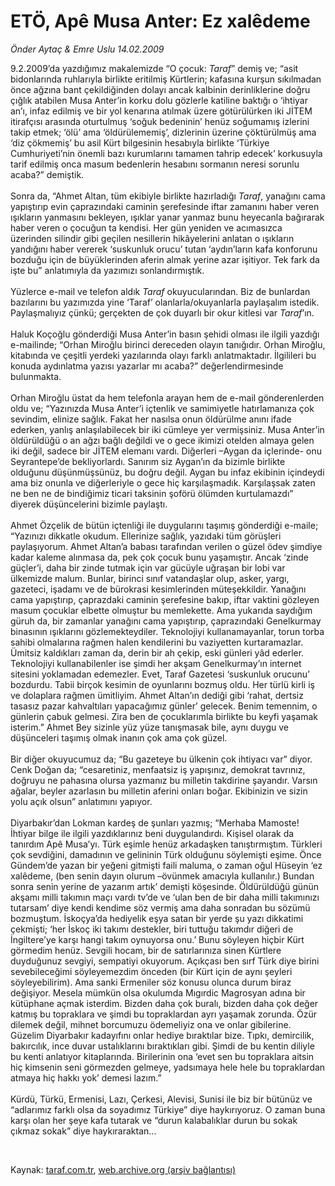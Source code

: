 # ETÖ, Apê Musa Anter: Ez xalêdeme

*Önder Aytaç & Emre Uslu 14.02.2009*

<div class="taraf_structure_2col_1zq">
<div class="margen_n">



 <p>9.2.2009’da yazdığımız makalemizde “O çocuk: <i>Taraf</i>” demiş ve; “asit bidonlarında ruhlarıyla birlikte eritilmiş Kürtlerin; kafasına kurşun sıkılmadan önce ağzına bant çekildiğinden dolayı ancak kalbinin derinliklerine doğru çığlık atabilen Musa Anter’in korku dolu gözlerle katiline baktığı o ‘ihtiyar an’ı, infaz edilmiş ve bir yol kenarına atılmak üzere götürülürken iki JİTEM itirafçısı arasında oturtulmuş ‘soğuk bedeninin’ henüz soğumamış izlerini takip etmek; ‘ölü’ ama ‘öldürülememiş’, dizlerinin üzerine çöktürülmüş ama ‘diz çökmemiş’ bu asil Kürt bilgesinin hesabıyla birlikte ‘Türkiye Cumhuriyeti’nin önemli bazı kurumlarını tamamen tahrip edecek’ korkusuyla tarif edilmiş onca masum bedenlerin hesabını sormanın neresi sorunlu acaba?” demiştik. <br/><br/>Sonra da, “Ahmet Altan, tüm ekibiyle birlikte hazırladığı <i>Taraf</i>, yanağını cama yapıştırıp evin çaprazındaki caminin şerefesinde iftar zamanını haber veren ışıkların yanmasını bekleyen, ışıklar yanar yanmaz bunu heyecanla bağırarak haber veren o çocuğun ta kendisi. Her gün yeniden ve acımasızca üzerinden silindir gibi geçilen nesillerin hikâyelerini anlatan o ışıkların yandığını haber vererek ‘suskunluk orucu’ tutan ‘aydın’ların kafa konforunu bozduğu için de büyüklerinden aferin almak yerine azar işitiyor. Tek fark da işte bu” anlatımıyla da yazımızı sonlandırmıştık. <br/><br/>Yüzlerce e-mail ve telefon aldık <i>Taraf</i> okuyucularından. Biz de bunlardan bazılarını bu yazımızda yine ‘Taraf’ olanlarla/okuyanlarla paylaşalım istedik. Paylaşmalıyız çünkü; gerçekten de çok duyarlı bir okur kitlesi var <i>Taraf</i>’ın. <br/><br/>Haluk Koçoğlu gönderdiği Musa Anter’in basın şehidi olması ile ilgili yazdığı e-mailinde; “Orhan Miroğlu birinci dereceden olayın tanığıdır. Orhan Miroğlu, kitabında ve çeşitli yerdeki yazılarında olayı farklı anlatmaktadır. İlgilileri bu konuda aydınlatma yazısı yazarlar mı acaba?” değerlendirmesinde bulunmakta. <br/><br/>Orhan Miroğlu üstat da hem telefonla arayan hem de e-mail gönderenlerden oldu ve; “Yazınızda Musa Anter’i içtenlik ve samimiyetle hatırlamanıza çok sevindim, elinize sağlık. Fakat her nasılsa onun öldürülme anını ifade ederken, yanlış anlaşılabilecek bir iki cümleye yer vermişsiniz. Musa Anter’in öldürüldüğü o an ağzı bağlı değildi ve o gece ikimizi otelden almaya gelen iki değil, sadece bir JİTEM elemanı vardı. Diğerleri –Aygan da içlerinde- onu Seyrantepe’de bekliyorlardı. Sanırım siz Aygan’ın da bizimle birlikte olduğunu düşünmüşsünüz, bu doğru değil. Aygan bu infaz ekibinin içindeydi ama biz onunla ve diğerleriyle o gece hiç karşılaşmadık. Karşılaşsak zaten ne ben ne de bindiğimiz ticari taksinin şoförü ölümden kurtulamazdı” diyerek düşüncelerini bizimle paylaştı. <br/><br/>Ahmet Özçelik de bütün içtenliği ile duygularını taşımış gönderdiği e-maile; “Yazınızı dikkatle okudum. Ellerinize sağlık, yazıdaki tüm görüşleri paylaşıyorum. Ahmet Altan’a babası tarafından verilen o güzel ödev şimdiye kadar kaleme alınmasa da, pek çok çocuk bunu yaşamıştır. Ancak ‘zinde güçler’i, daha bir zinde tutmak için var gücüyle uğraşan bir lobi var ülkemizde malum. Bunlar, birinci sınıf vatandaşlar olup, asker, yargı, gazeteci, işadamı ve de bürokrasi kesimlerinden müteşekkildir. Yanağını cama yapıştırıp, çaprazdaki caminin şerefesine bakıp, iftar vaktini gözleyen masum çocuklar elbette olmuştur bu memlekette. Ama yukarıda saydığım güruh da, bir zamanlar yanağını cama yapıştırıp, çaprazındaki Genelkurmay binasının ışıklarını gözlemekteydiler. Teknolojiyi kullanamayanlar, torun torba sahibi olmalarına rağmen halen kendilerini bu vaziyetten kurtaramazlar. Ümitsiz kaldıkları zaman da, derin bir ah çekip, eski günleri yâd ederler. Teknolojiyi kullanabilenler ise şimdi her akşam Genelkurmay’ın internet sitesini yoklamadan edemezler. Evet, Taraf Gazetesi ‘suskunluk orucunu’ bozdurdu. Tabii birçok kesimin de oyunlarını bozmuş oldu. Her türlü kirli iş ve dolaplara rağmen ümitliyim. Ahmet Altan’ın dediği gibi ‘rahat, dertsiz tasasız pazar kahvaltıları yapacağımız günler’ gelecek. Benim temennim, o günlerin çabuk gelmesi. Zira ben de çocuklarımla birlikte bu keyfi yaşamak isterim.” Ahmet Bey sizinle yüz yüze tanışmasak bile, aynı duygu ve düşünceleri taşımış olmak inanın çok ama çok güzel. <br/><br/>Bir diğer okuyucumuz da; “Bu gazeteye bu ülkenin çok ihtiyacı var” diyor. Cenk Doğan da; “cesaretiniz, menfaatsiz iş yapışınız, demokrat tavrınız, doğruyu ne pahasına olursa yazmanız bu milletin takdirine şayandır. Varsın ağalar, beyler azarlasın bu milletin aferini onları boğar. Ekibinizin ve sizin yolu açık olsun” anlatımını yapıyor. <br/><br/>Diyarbakır’dan Lokman kardeş de şunları yazmış; “Merhaba Mamoste! İhtiyar bilge ile ilgili yazdıklarınız beni duygulandırdı. Kişisel olarak da tanırdım Apê Musa’yı. Türk eşimle henüz arkadaşken tanıştırmıştım. Türkleri çok sevdiğini, damadının ve gelininin Türk olduğunu söylemişti eşime. Önce Gündem’de yazan bir yeğeni gitmişti faili maluma, o zaman oğul Hüseyin ‘ez xalêdeme, (ben senin dayın olurum –övünmek amacıyla kullanılır.) Bundan sonra senin yerine de yazarım artık’ demişti köşesinde. Öldürüldüğü günün akşamı milli takımın maçı vardı tv’de ve ‘ulan ben de bir daha milli takımınızı tutarsam’ diye kendi kendime söz vermiş ama daha sonradan bu sözümü bozmuştum. İskoçya’da hediyelik eşya satan bir yerde şu yazı dikkatimi çekmişti; ‘her İskoç iki takımı destekler, biri tuttuğu takımdır diğeri de İngiltere’ye karşı hangi takım oynuyorsa onu.’ Bunu söyleyen hiçbir Kürt görmedim henüz. Sevgili hocam, bir de satırlarınıza sinen Kürtlere duyduğunuz sevgiyi, sempatiyi okuyorum. Açıkçası ben sırf Türk diye birini sevebileceğimi söyleyemezdim önceden (bir Kürt için de aynı şeyleri söyleyebilirim). Ama sanki Ermeniler söz konusu olunca durum biraz değişiyor. Mesela mümkün olsa okulumda Mıgırdic Magrosyan adına bir kütüphane açmak isterdim. Bizden daha çok buralı, bizden daha çok değer katmış bu topraklara ve şimdi bu topraklardan ayrı yaşamak zorunda. Özür dilemek değil, mihnet borcumuzu ödemeliyiz ona ve onlar gibilerine. Güzelim Diyarbakır kadayıfını onlar hediye bıraktılar bize. Tıpkı, demircilik, bakırcılık, ince duvar ustalıklarını bıraktıkları gibi. Şimdi de bu kentin diliyle bu kenti anlatıyor kitaplarında. Birilerinin ona ‘evet sen bu topraklara aitsin hiç kimsenin seni görmezden gelmeye, yadsımaya hele hele bu topraklardan atmaya hiç hakkı yok’ demesi lazım.” <br/><br/>Kürdü, Türkü, Ermenisi, Lazı, Çerkesi, Alevisi, Sunisi ile biz bir bütünüz ve “adlarımız farklı olsa da soyadımız Türkiye” diye haykırıyoruz. O zaman buna karşı olan her şeye kafa tutarak ve “durun kalabalıklar durun bu sokak çıkmaz sokak” diye haykıraraktan...</p>

<br/>


<div id="taraf_not">
</div>

</div>


</div>

Kaynak: [taraf.com.tr](http://www.taraf.com.tr:80/makale/4025.htm), [web.archive.org (arşiv bağlantısı)](http://web.archive.org/web/20090508102405/http://www.taraf.com.tr:80/makale/4025.htm)
